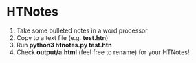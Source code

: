 # HTNotes

1) Take some bulleted notes in a word processor
2) Copy to a text file (e.g. **test.htn**)
3) Run **python3 htnotes.py test.htn**
4) Check **output/a.html** (feel free to rename) for your HTNotes!
